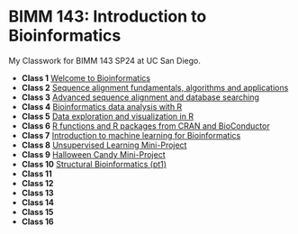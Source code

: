 # BIMM 143: Introduction to Bioinformatics 
My Classwork for BIMM 143 SP24 at UC San Diego.

- **Class 1** [Welcome to Bioinformatics]()
- **Class 2** [Sequence alignment fundamentals, algorithms and applications]()
- **Class 3** [Advanced sequence alignment and database searching]()
- **Class 4** [Bioinformatics data analysis with R]()
- **Class 5** [Data exploration and visualization in R](Lab5/Lab5.pdf)
- **Class 6** [R functions and R packages from CRAN and BioConductor](Lab6/Lab6.pdf)
- **Class 7** [Introduction to machine learning for Bioinformatics](Lab7/Lab7.pdf)
- **Class 8** [Unsupervised Learning Mini-Project]()
- **Class 9** [Halloween Candy Mini-Project]()
- **Class 10** [Structural Bioinformatics (pt1)]()
- **Class 11**
- **Class 12**
- **Class 13**
- **Class 14**
- **Class 15**
- **Class 16**
